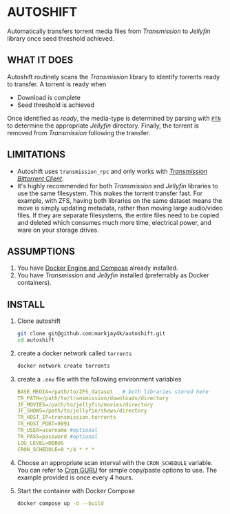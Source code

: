 # AUTOSHIFT

Automatically transfers torrent media files from _Transmission_ to _Jellyfin_
library once seed threshold achieved.

## WHAT IT DOES

Autoshift routinely scans the _Transmission_ library to identify torrents ready
to transfer. A torrent is ready when 
- Download is complete
- Seed threshold is achieved

Once identified as _ready_, the media-type is determined by parsing with 
[`PTN`](https://github.com/divijbindlish/parse-torrent-name) to
determine the appropriate _Jellyfin_ directory. Finally, the torrent is removed 
from _Transmission_ following the transfer.

## LIMITATIONS

- Autoshift uses `transmission_rpc` and only works with [_Transmission Bittorrent
Client_](https://github.com/transmission/transmission).
- It's highly recommended for both _Transmission_ and _Jellyfin_ libraries to use the
    same filesystem. This makes the torrent transfer fast. For example, with ZFS, having 
    both libraries on the same dataset means the move is simply updating metadata, 
    rather than moving large audio/video files. If they are separate
    filesystems, the entire files need to be copied and deleted which consumes
    much more time, electrical power, and ware on your storage drives.

## ASSUMPTIONS

1. You have [Docker Engine and Compose](https://docs.docker.com/engine/install/) already installed.
2. You have _Transmission_ and _Jellyfin_ installed (preferrably as Docker
   containers).

## INSTALL

1. Clone autoshift
    ```bash
    git clone git@github.com:markjay4k/autoshift.git
    cd autoshift
    ```
2. create a docker network called `torrents`

    ```bash
    docker network create torrents
    ```
3. create a `.env` file with the following environment variables

    ```yaml
    BASE_MEDIA=/path/to/ZFS_dataset   # both libraries stored here
    TR_PATH=/path/to/transmission/downloads/directory
    JF_MOVIES=/path/to/jellyfin/movies/directory
    JF_SHOWS=/path/to/jellyfin/shows/directory
    TR_HOST_IP=transmission.torrents
    TR_HOST_PORT=9091
    TR_USER=username #optional
    TR_PASS=password #optional
    LOG_LEVEL=DEBUG
    CRON_SCHEDULE=0 */4 * * *
    ```
4. Choose an appropriate scan interval with the `CRON_SCHEDULE` variable. You
   can refer to [Cron GURU](https://crontab.guru/examples.html) for simple
   copy/paste options to use. The example provided is once every 4 hours.
5. Start the container with Docker Compose
    ```bash
    docker compose up -d --build
    ```
